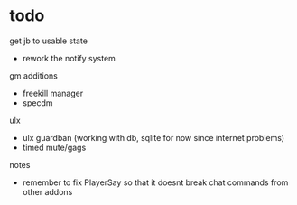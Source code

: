 # todo

get jb to usable state
- rework the notify system

gm additions
- freekill manager
- specdm

ulx
- ulx guardban (working with db, sqlite for now since internet problems)
- timed mute/gags

notes
- remember to fix PlayerSay so that it doesnt break chat commands from other addons